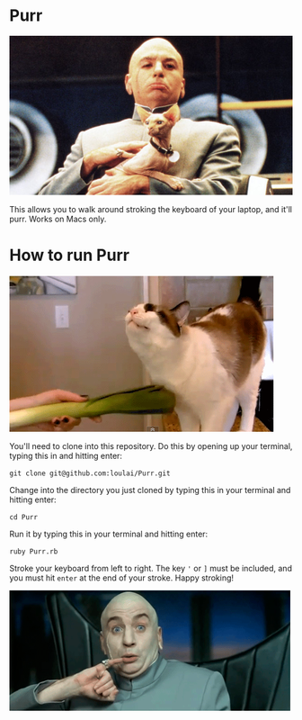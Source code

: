 Purr
====

![Dr evil knows whats up](drevil.png)

This allows you to walk around stroking the keyboard of your laptop, and it'll purr. 
Works on Macs only.

How to run Purr
====
![Cat getting stroked by leek](catleek.gif)

You'll need to clone into this repository. Do this by opening up your terminal, typing this in and hitting enter:
```
git clone git@github.com:loulai/Purr.git 
```

Change into the directory you just cloned by typing this in your terminal and hitting enter:
```
cd Purr
```

Run it by typing this in your terminal and hitting enter:
```
ruby Purr.rb
```

Stroke your keyboard from left to right. The key `'` or `]` must be included, and you must hit `enter` at the end of your stroke. Happy stroking!

![teehee!](pinky.gif)